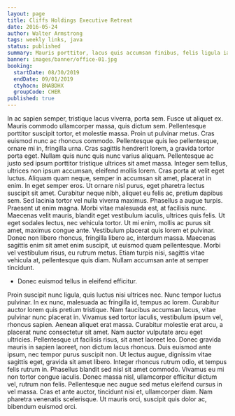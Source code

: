 ```yaml
---
layout: page
title: Cliffs Holdings Executive Retreat
date: 2016-05-24
author: Walter Armstrong
tags: weekly links, java
status: published
summary: Mauris porttitor, lacus quis accumsan finibus, felis ligula iaculis.
banner: images/banner/office-01.jpg
booking:
  startDate: 08/30/2019
  endDate: 09/01/2019
  ctyhocn: BNABDHX
  groupCode: CHER
published: true
---
```

In ac sapien semper, tristique lacus viverra, porta sem. Fusce ut aliquet ex. Mauris commodo ullamcorper massa, quis dictum sem. Pellentesque porttitor suscipit tortor, et molestie massa. Proin ut pulvinar metus. Cras euismod nunc ac rhoncus commodo. Pellentesque quis leo pellentesque, ornare mi in, fringilla urna. Cras sagittis hendrerit lorem, a gravida tortor porta eget. Nullam quis nunc quis nunc varius aliquam. Pellentesque ac justo sed ipsum porttitor tristique ultrices sit amet massa. Integer sem tellus, ultrices non ipsum accumsan, eleifend mollis lorem. Cras porta at velit eget luctus. Aliquam quam neque, semper in accumsan sit amet, placerat in enim. In eget semper eros. Ut ornare nisl purus, eget pharetra lectus suscipit sit amet.
Curabitur neque nibh, aliquet eu felis ac, pretium dapibus sem. Sed lacinia tortor vel nulla viverra maximus. Phasellus a augue turpis. Praesent ut enim magna. Morbi vitae malesuada est, at facilisis nunc. Maecenas velit mauris, blandit eget vestibulum iaculis, ultrices quis felis. Ut eget sodales lectus, nec vehicula tortor. Ut mi enim, mollis ac purus sit amet, maximus congue ante. Vestibulum placerat quis lorem et pulvinar. Donec non libero rhoncus, fringilla libero ac, interdum massa. Maecenas sagittis enim sit amet enim suscipit, ut euismod quam pellentesque. Morbi vel vestibulum risus, eu rutrum metus. Etiam turpis nisi, sagittis vitae vehicula at, pellentesque quis diam. Nullam accumsan ante at semper tincidunt.

* Donec euismod tellus in eleifend efficitur.

Proin suscipit nunc ligula, quis luctus nisi ultrices nec. Nunc tempor luctus pulvinar. In ex nunc, malesuada ac fringilla id, tempus ac lorem. Curabitur auctor lorem quis pretium tristique. Nam faucibus accumsan lacus, vitae pulvinar nunc placerat in. Vivamus sed tortor iaculis, vestibulum ipsum vel, rhoncus sapien. Aenean aliquet erat massa. Curabitur molestie erat arcu, a placerat nunc consectetur sit amet. Nam auctor vulputate arcu eget ultricies. Pellentesque ut facilisis risus, sit amet laoreet leo. Donec gravida mauris in sapien laoreet, non dictum lacus rhoncus. Duis euismod ante ipsum, nec tempor purus suscipit non. Ut lectus augue, dignissim vitae sagittis eget, gravida sit amet libero. Integer rhoncus rutrum odio, et tempus felis rutrum in.
Phasellus blandit sed nisl sit amet commodo. Vivamus eu mi non tortor congue iaculis. Donec massa nisl, ullamcorper efficitur dictum vel, rutrum non felis. Pellentesque nec augue sed metus eleifend cursus in vel massa. Cras et ante auctor, tincidunt nisi et, ullamcorper diam. Nam pharetra venenatis scelerisque. Ut mauris orci, suscipit quis dolor ac, bibendum euismod orci.
